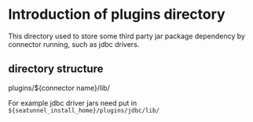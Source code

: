# Introduction of plugins directory
This directory used to store some third party jar package dependency by connector running, such as jdbc drivers.

## directory structure

plugins/${connector name}/lib/

For example jdbc driver jars need put in `${seatunnel_install_home}/plugins/jdbc/lib/`